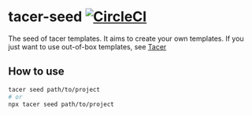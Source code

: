 # tacer-seed [![CircleCI](https://circleci.com/gh/IdanLoo/tacer-seed.svg?style=svg)](https://circleci.com/gh/IdanLoo/tacer-seed)

The seed of tacer templates. It aims to create your own templates. If you just want to use out-of-box templates, see [Tacer](https://github.com/IdanLoo/tacer)

## How to use

```sh
tacer seed path/to/project
# or
npx tacer seed path/to/project
```
